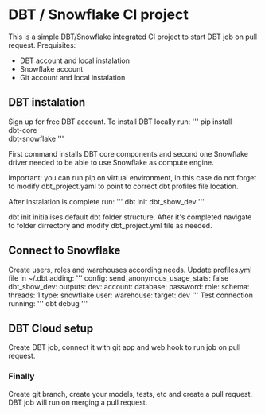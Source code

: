 # DBT / Snowflake CI project

This is a simple DBT/Snowflake integrated CI project to start DBT job on pull request. 
Prequisites:
- DBT account and local instalation
- Snowflake account
- Git account and local instalation

## DBT instalation
Sign up for free DBT account.
To install DBT locally run:
'''
pip install \
 dbt-core \
 dbt-snowflake
'''

First command installs DBT core components and second one Snowflake driver needed to be able to use Snowflake as compute engine.

Important: you can run pip on virtual environment, in this case do not forget to modify dbt_project.yaml to point to correct dbt profiles file location. 

After instalation is complete run:
'''
dbt init dbt_sbow_dev
'''

dbt init initialises default dbt folder structure. After it's completed navigate to folder dirrectory and modify dbt_project.yml file as needed.

## Connect to Snowflake
Create users, roles and warehouses according needs. Update profiles.yml file in ~/.dbt adding:
'''
config:
  send_anonymous_usage_stats: false
dbt_sbow_dev:
  outputs:
    dev:
      account: <snowflake account>
      database: <snowflake database>
      password: <password>
      role: <role>
      schema: <schema>
      threads: 1
      type: snowflake
      user: <user>
      warehouse: <warehouse>
  target: dev
'''
Test connection running:
'''
dbt debug
'''
## DBT Cloud setup
Create DBT job, connect it with git app and web hook to run job on pull request.

### Finally
Create git branch, create your models, tests, etc and create a pull request. DBT job will run on merging a pull request.


